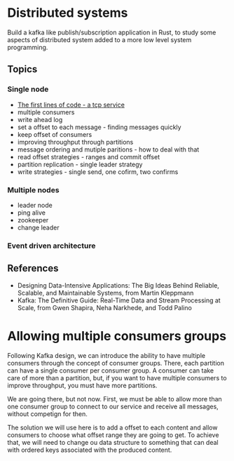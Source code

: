 # Distributed systems

Build a kafka like publish/subscription application in Rust, to study some aspects of distributed system added to a more low level system programming.

## Topics

### Single node

 - [The first lines of code - a tcp service](initial_tcp_server.md)
 - multiple consumers
 - write ahead log
 - set a offset to each message - finding messages quickly
 - keep offset of consumers
 - improving throughput through partitions
 - message ordering and mutiple paritions - how to deal with that
 - read offset strategies - ranges and commit offset
 - partition replication - single leader strategy
 - write strategies - single send, one cofirm, two confirms

### Multiple nodes

 - leader node
 - ping alive
 - zookeeper
 - change leader


### Event driven architecture

## References

  - Designing Data-Intensive Applications: The Big Ideas Behind Reliable, Scalable, and Maintainable Systems, from Martin Kleppmann
  - Kafka: The Definitive Guide: Real-Time Data and Stream Processing at Scale, from Gwen Shapira, Neha Narkhede, and Todd Palino

# Allowing multiple consumers groups

Following Kafka design, we can introduce the ability to have multiple consumers through the concept of consumer groups. There, each partition can have a single consumer per consumer group. A consumer can take care of more than a partition, but, if you want to have multiple consumers to improve throughput, you must have more partitions.

We are going there, but not now. First, we must be able to allow more than one consumer group to connect to our service and receive all messages, without competign for then.

The solution we will use here is to add a offset to each content and allow consumers to choose what offset range they are going to get. To achieve that, we will need to change ou data structure to something that can deal with ordered keys associated with the produced content.